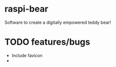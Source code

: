 raspi-bear
==========

Software to create a digitally empowered teddy bear!

TODO features/bugs
====
- Include favicon
- 
